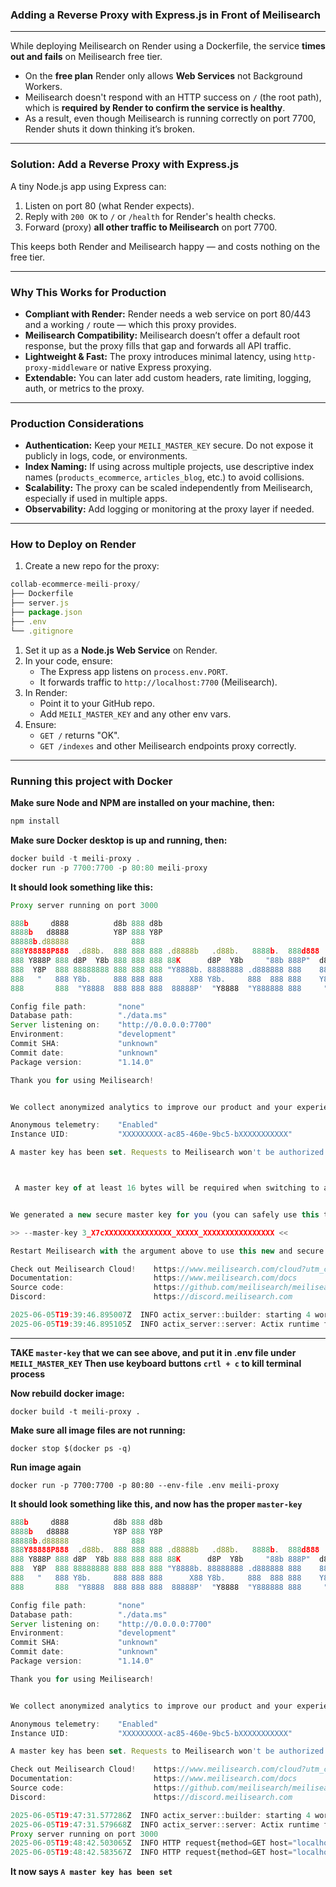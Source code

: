 ### Adding a Reverse Proxy with Express.js in Front of Meilisearch  
---

While deploying Meilisearch on Render using a Dockerfile, the service **times out and fails** on Meilisearch free tier.  
- On the **free plan** Render only allows **Web Services** not Background Workers.
- Meilisearch doesn't respond with an HTTP success on `/` (the root path), which is **required by Render to confirm the service is healthy**.
- As a result, even though Meilisearch is running correctly on port 7700, Render shuts it down thinking it’s broken.

---

### Solution: Add a Reverse Proxy with Express.js

A tiny Node.js app using Express can:

1. Listen on port 80 (what Render expects).
2. Reply with `200 OK` to `/` or `/health` for Render's health checks.
3. Forward (proxy) **all other traffic to Meilisearch** on port 7700.

This keeps both Render and Meilisearch happy — and costs nothing on the free tier.

---

### Why This Works for Production

- **Compliant with Render:** Render needs a web service on port 80/443 and a working `/` route — which this proxy provides.
- **Meilisearch Compatibility:** Meilisearch doesn’t offer a default root response, but the proxy fills that gap and forwards all API traffic.
- **Lightweight & Fast:** The proxy introduces minimal latency, using `http-proxy-middleware` or native Express proxying.
- **Extendable:** You can later add custom headers, rate limiting, logging, auth, or metrics to the proxy.

---

### Production Considerations

- **Authentication:** Keep your `MEILI_MASTER_KEY` secure. Do not expose it publicly in logs, code, or environments.
- **Index Naming:** If using across multiple projects, use descriptive index names (`products_ecommerce`, `articles_blog`, etc.) to avoid collisions.
- **Scalability:** The proxy can be scaled independently from Meilisearch, especially if used in multiple apps.
- **Observability:** Add logging or monitoring at the proxy layer if needed.

---

### How to Deploy on Render

1. Create a new repo for the proxy:   
   
```js
collab-ecommerce-meili-proxy/
├── Dockerfile
├── server.js
├── package.json
├── .env
└── .gitignore

``` 

1. Set it up as a **Node.js Web Service** on Render.
2. In your code, ensure:
    - The Express app listens on `process.env.PORT`.
    - It forwards traffic to `http://localhost:7700` (Meilisearch).
3. In Render:
    - Point it to your GitHub repo.
    - Add `MEILI_MASTER_KEY` and any other env vars.
4. Ensure:
    - `GET /` returns "OK".
    - `GET /indexes` and other Meilisearch endpoints proxy correctly.

---

### Running this project with Docker  

**Make sure Node and NPM are installed on your machine, then:**
```js
npm install
```
**Make sure Docker desktop is up and running, then:**
```js
docker build -t meili-proxy .
docker run -p 7700:7700 -p 80:80 meili-proxy
```
**It should look something like this:**
```js
Proxy server running on port 3000

888b     d888          d8b 888 d8b                                            888     
8888b   d8888          Y8P 888 Y8P                                            888     
88888b.d88888              888                                                888     
888Y88888P888  .d88b.  888 888 888 .d8888b   .d88b.   8888b.  888d888 .d8888b 88888b. 
888 Y888P 888 d8P  Y8b 888 888 888 88K      d8P  Y8b     "88b 888P"  d88P"    888 "88b
888  Y8P  888 88888888 888 888 888 "Y8888b. 88888888 .d888888 888    888      888  888
888   "   888 Y8b.     888 888 888      X88 Y8b.     888  888 888    Y88b.    888  888
888       888  "Y8888  888 888 888  88888P'  "Y8888  "Y888888 888     "Y8888P 888  888

Config file path:       "none"
Database path:          "./data.ms"
Server listening on:    "http://0.0.0.0:7700"
Environment:            "development"
Commit SHA:             "unknown"
Commit date:            "unknown"
Package version:        "1.14.0"

Thank you for using Meilisearch!


We collect anonymized analytics to improve our product and your experience. To learn more, including how to turn off analytics, visit our dedicated documentation page: https://www.meilisearch.com/docs/learn/what_is_meilisearch/telemetry

Anonymous telemetry:    "Enabled"
Instance UID:           "XXXXXXXXX-ac85-460e-9bc5-bXXXXXXXXXXX"

A master key has been set. Requests to Meilisearch won't be authorized unless you provide an authentication key.



 A master key of at least 16 bytes will be required when switching to a production environment.


We generated a new secure master key for you (you can safely use this token):

>> --master-key 3_X7cXXXXXXXXXXXXXXX_XXXXX_XXXXXXXXXXXXXXXX <<

Restart Meilisearch with the argument above to use this new and secure master key.

Check out Meilisearch Cloud!    https://www.meilisearch.com/cloud?utm_campaign=oss&utm_source=engine&utm_medium=cli
Documentation:                  https://www.meilisearch.com/docs
Source code:                    https://github.com/meilisearch/meilisearch
Discord:                        https://discord.meilisearch.com

2025-06-05T19:39:46.895007Z  INFO actix_server::builder: starting 4 workers
2025-06-05T19:39:46.895105Z  INFO actix_server::server: Actix runtime found; starting in Actix runtime
```
---


**TAKE `master-key` that we can see above, and put it in .env file under `MEILI_MASTER_KEY`**
**Then use keyboard buttons `crtl + c` to kill terminal process**  

**Now rebuild docker image:**
```
docker build -t meili-proxy . 
``` 

**Make sure all image files are not running:**
```
docker stop $(docker ps -q)
```

**Run image again**
```
docker run -p 7700:7700 -p 80:80 --env-file .env meili-proxy
```
**It should look something like this, and now has the proper `master-key`**
```js
888b     d888          d8b 888 d8b                                            888
8888b   d8888          Y8P 888 Y8P                                            888
88888b.d88888              888                                                888
888Y88888P888  .d88b.  888 888 888 .d8888b   .d88b.   8888b.  888d888 .d8888b 88888b.
888 Y888P 888 d8P  Y8b 888 888 888 88K      d8P  Y8b     "88b 888P"  d88P"    888 "88b
888  Y8P  888 88888888 888 888 888 "Y8888b. 88888888 .d888888 888    888      888  888
888   "   888 Y8b.     888 888 888      X88 Y8b.     888  888 888    Y88b.    888  888
888       888  "Y8888  888 888 888  88888P'  "Y8888  "Y888888 888     "Y8888P 888  888

Config file path:       "none"
Database path:          "./data.ms"
Server listening on:    "http://0.0.0.0:7700"
Environment:            "development"
Commit SHA:             "unknown"
Commit date:            "unknown"
Package version:        "1.14.0"

Thank you for using Meilisearch!


We collect anonymized analytics to improve our product and your experience. To learn more, including how to turn off analytics, visit our dedicated documentation page: https://www.meilisearch.com/docs/learn/what_is_meilisearch/telemetry

Anonymous telemetry:    "Enabled"
Instance UID:           "XXXXXXXXX-ac85-460e-9bc5-bXXXXXXXXXXX"

A master key has been set. Requests to Meilisearch won't be authorized unless you provide an authentication key.

Check out Meilisearch Cloud!    https://www.meilisearch.com/cloud?utm_campaign=oss&utm_source=engine&utm_medium=cli
Documentation:                  https://www.meilisearch.com/docs
Source code:                    https://github.com/meilisearch/meilisearch
Discord:                        https://discord.meilisearch.com

2025-06-05T19:47:31.577286Z  INFO actix_server::builder: starting 4 workers
2025-06-05T19:47:31.579668Z  INFO actix_server::server: Actix runtime found; starting in Actix runtime
Proxy server running on port 3000
2025-06-05T19:48:42.503065Z  INFO HTTP request{method=GET host="localhost:7700" route=/health query_parameters= user_agent=Mozilla/5.0 (Windows NT 10.0; Win64; x64; rv:139.0) Gecko/20100101 Firefox/139.0 status_code=200}: meilisearch: close time.busy=3.47ms time.idle=2.96ms
2025-06-05T19:48:42.583567Z  INFO HTTP request{method=GET host="localhost:7700" route=/favicon.ico query_parameters= user_agent=Mozilla/5.0 (Windows NT 10.0; Win64; x64; rv:139.0) Gecko/20100101 Firefox/139.0 status_code=404}: meilisearch: close time.busy=27.5µs time.idle=9.43µs
```
**It now says `A master key has been set`**